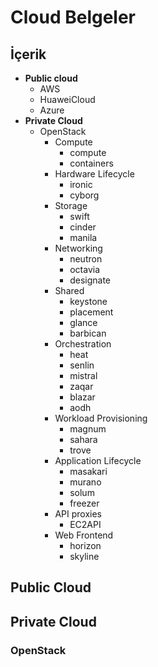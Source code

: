 # Cloud Belgeler



## İçerik

- **Public cloud**
  - AWS
  - HuaweiCloud
  - Azure
- **Private Cloud**
  - OpenStack
    - Compute
      - compute
      - containers
    - Hardware Lifecycle
      - ironic
      - cyborg
    - Storage
      - swift
      - cinder
      - manila
    - Networking
      - neutron
      - octavia
      - designate
    - Shared
      - keystone
      - placement
      - glance
      - barbican
    - Orchestration
      - heat
      - senlin
      - mistral
      - zaqar
      - blazar
      - aodh
    - Workload Provisioning
      - magnum
      - sahara
      - trove
    - Application Lifecycle
      - masakari
      - murano
      - solum
      - freezer
    - API proxies
      - EC2API
    - Web Frontend
      - horizon
      - skyline

  
## Public Cloud

## Private Cloud

### OpenStack

